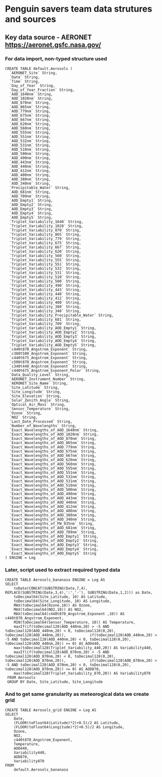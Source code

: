 # Penguin savers team data strutures and sources

## Key data source - AERONET https://aeronet.gsfc.nasa.gov/

### For data import, non-typed structure used

    CREATE TABLE default.Aerosols (
      `AERONET_Site` String,
      `Date` String,
      `Time` String,
      `Day_of_Year` String,
      `Day_of_Year_Fraction` String,
      `AOD_1640nm` String,
      `AOD_1020nm` String,
      `AOD_870nm` String,
      `AOD_865nm` String,
      `AOD_779nm` String,
      `AOD_675nm` String,
      `AOD_667nm` String,
      `AOD_620nm` String,
      `AOD_560nm` String,
      `AOD_555nm` String,
      `AOD_551nm` String,
      `AOD_532nm` String,
      `AOD_531nm` String,
      `AOD_510nm` String,
      `AOD_500nm` String,
      `AOD_490nm` String,
      `AOD_443nm` String,
      `AOD_440nm` String,
      `AOD_412nm` String,
      `AOD_400nm` String,
      `AOD_380nm` String,
      `AOD_340nm` String,
      `Precipitable_Water` String,
      `AOD_681nm` String,
      `AOD_709nm` String,
      `AOD_Empty1` String,
      `AOD_Empty2` String,
      `AOD_Empty3` String,
      `AOD_Empty4` String,
      `AOD_Empty5` String,
      `Triplet_Variability_1640` String,
      `Triplet_Variability_1020` String,
      `Triplet_Variability_870` String,
      `Triplet_Variability_865` String,
      `Triplet_Variability_779` String,
      `Triplet_Variability_675` String,
      `Triplet_Variability_667` String,
      `Triplet_Variability_620` String,
      `Triplet_Variability_560` String,
      `Triplet_Variability_555` String,
      `Triplet_Variability_551` String,
      `Triplet_Variability_532` String,
      `Triplet_Variability_531` String,
      `Triplet_Variability_510` String,
      `Triplet_Variability_500` String,
      `Triplet_Variability_490` String,
      `Triplet_Variability_443` String,
      `Triplet_Variability_440` String,
      `Triplet_Variability_412` String,
      `Triplet_Variability_400` String,
      `Triplet_Variability_380` String,
      `Triplet_Variability_340` String,
      `Triplet_Variability_Precipitable_Water` String,
      `Triplet_Variability_681` String,
      `Triplet_Variability_709` String,
      `Triplet_Variability_AOD_Empty1` String,
      `Triplet_Variability_AOD_Empty2` String,
      `Triplet_Variability_AOD_Empty3` String,
      `Triplet_Variability_AOD_Empty4` String,
      `Triplet_Variability_AOD_Empty5` String,
      `c440t870_Angstrom_Exponent` String,
      `c380t500_Angstrom_Exponent` String,
      `c440t675_Angstrom_Exponent` String,
      `c500t870_Angstrom_Exponent` String,
      `c340t440_Angstrom_Exponent` String,
      `c440t675_Angstrom_Exponent_Polar` String,
      `Data_Quality_Level` String,
      `AERONET_Instrument_Number` String,
      `AERONET_Site_Name` String,
      `Site_Latitude` String,
      `Site_Longitude` String,
      `Site_Elevation` String,
      `Solar_Zenith_Angle` String,
      `Optical_Air_Mass` String,
      `Sensor_Temperature` String,
      `Ozone` String,
      `NO2` String,
      `Last_Date_Processed` String,
      `Number_of_Wavelengths` String,
      `Exact_Wavelengths_of_AOD_1640nm` String,
      `Exact_Wavelengths_of_AOD_1020nm` String,
      `Exact_Wavelengths_of_AOD_870nm` String,
      `Exact_Wavelengths_of_AOD_865nm` String,
      `Exact_Wavelengths_of_AOD_779nm` String,
      `Exact_Wavelengths_of_AOD_675nm` String,
      `Exact_Wavelengths_of_AOD_667nm` String,
      `Exact_Wavelengths_of_AOD_620nm` String,
      `Exact_Wavelengths_of_AOD_560nm` String,
      `Exact_Wavelengths_of_AOD_555nm` String,
      `Exact_Wavelengths_of_AOD_551nm` String,
      `Exact_Wavelengths_of_AOD_532nm` String,
      `Exact_Wavelengths_of_AOD_531nm` String,
      `Exact_Wavelengths_of_AOD_510nm` String,
      `Exact_Wavelengths_of_AOD_500nm` String,
      `Exact_Wavelengths_of_AOD_490nm` String,
      `Exact_Wavelengths_of_AOD_443nm` String,
      `Exact_Wavelengths_of_AOD_440nm` String,
      `Exact_Wavelengths_of_AOD_412nm` String,
      `Exact_Wavelengths_of_AOD_400nm` String,
      `Exact_Wavelengths_of_AOD_380nm` String,
      `Exact_Wavelengths_of_AOD_340nm` String,
      `Exact_Wavelengths_of_PW_935nm` String,
      `Exact_Wavelengths_of_AOD_681nm` String,
      `Exact_Wavelengths_of_AOD_709nm` String,
      `Exact_Wavelengths_of_AOD_Empty1` String,
      `Exact_Wavelengths_of_AOD_Empty2` String,
      `Exact_Wavelengths_of_AOD_Empty3` String,
      `Exact_Wavelengths_of_AOD_Empty4` String,
      `Exact_Wavelengths_of_AOD_Empty5` String
    ) ENGINE = Log

### Later, script used to extract required typed data

    CREATE TABLE Aerosols_bananasa ENGINE = Log AS
    SELECT 
        toDate(CONCAT(SUBSTRING(Date,7,4), REPLACE(SUBSTRING(Date,3,4),':','-'), SUBSTRING(Date,1,2))) as Date,
        toDecimal64(Site_Latitude, 10) AS Latitude,
        toDecimal64(Site_Longitude, 10) AS Longitude,
        MAX(toDecimal64(Ozone,10)) AS Ozone,
        MAX(toDecimal64(NO2,10)) AS NO2,
        MAX(toDecimal64(c440t870_Angstrom_Exponent ,10)) AS c440t870_Angstrom_Exponent,
        MIN(toDecimal64(Sensor_Temperature, 10)) AS Temperature,
        maxIf(if(toDecimal128(AOD_440nm,20) > -5 AND toDecimal128(AOD_440nm,20) < 0, toDecimal128(0,20), toDecimal128(AOD_440nm,20)),           if(toDecimal128(AOD_440nm,20) > -5 AND toDecimal128(AOD_440nm,20) < 0, toDecimal128(0,20), toDecimal128(AOD_440nm,20)) >= 0) AS AOD440,
        max(toDecimal128(Triplet_Variability_440,20)) AS Variability440,
        maxIf(if(toDecimal128(AOD_870nm,20) > -5 AND toDecimal128(AOD_870nm,20) < 0, toDecimal128(0,20), toDecimal128(AOD_870nm,20)),           if(toDecimal128(AOD_870nm,20) > -5 AND toDecimal128(AOD_870nm,20) < 0, toDecimal128(0,20), toDecimal128(AOD_870nm,20)) >= 0) AS AOD870,
        max(toDecimal128(Triplet_Variability_870,20)) AS Variability870
     FROM Aerosols
     GROUP BY Date, Site_Latitude, Site_Longitude
     
### And to get same granularity as meteorogical data we create grid

    CREATE TABLE Aerosols_grid ENGINE = Log AS
    SELECT
        Date,
        (FLOOR(toFloat64(Latitude)*2)+0.5)/2 AS Latitude,
        (FLOOR(toFloat64(Longitude)*2)+0.5)/2 AS Longitude,
        Ozone,
        NO2,
        c440t870_Angstrom_Exponent,
        Temperature,
        AOD440,
        Variability440,
        AOD870,
        Variability870
    FROM
        default.Aerosols_bananasa
